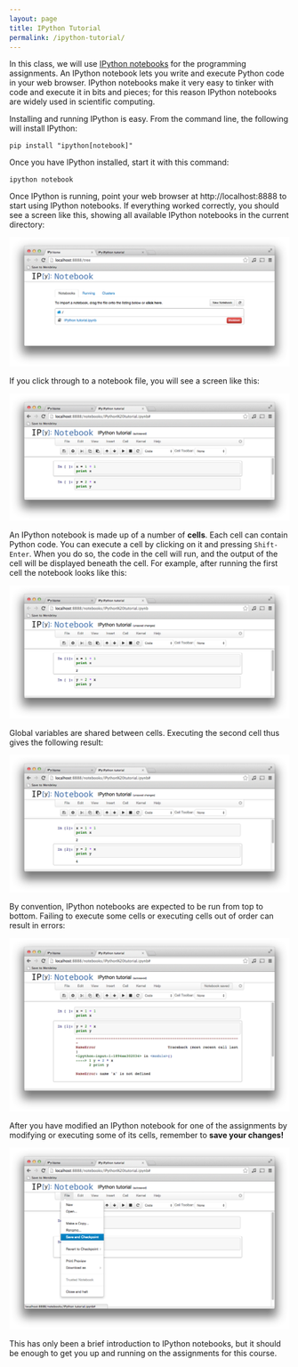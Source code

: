 ```yaml
---
layout: page
title: IPython Tutorial
permalink: /ipython-tutorial/
---
```


In this class, we will use [IPython notebooks](http://ipython.org/) for the
programming assignments. An IPython notebook lets you write and execute Python
code in your web browser. IPython notebooks make it very easy to tinker with
code and execute it in bits and pieces; for this reason IPython notebooks are
widely used in scientific computing.

Installing and running IPython is easy. From the command line, the following
will install IPython:

```
pip install "ipython[notebook]"
```

Once you have IPython installed, start it with this command:

```
ipython notebook
```

Once IPython is running, point your web browser at http://localhost:8888 to
start using IPython notebooks. If everything worked correctly, you should
see a screen like this, showing all available IPython notebooks in the current
directory:

<div class='fig figcenter'>
  <img src='assets/ipython-tutorial/file-browser.png'>
</div>

If you click through to a notebook file, you will see a screen like this:

<div class='fig figcenter'>
  <img src='assets/ipython-tutorial/notebook-1.png'>
</div>

An IPython notebook is made up of a number of **cells**. Each cell can contain
Python code. You can execute a cell by clicking on it and pressing `Shift-Enter`.
When you do so, the code in the cell will run, and the output of the cell
will be displayed beneath the cell. For example, after running the first cell
the notebook looks like this:

<div class='fig figcenter'>
  <img src='assets/ipython-tutorial/notebook-2.png'>
</div>

Global variables are shared between cells. Executing the second cell thus gives
the following result:

<div class='fig figcenter'>
  <img src='assets/ipython-tutorial/notebook-3.png'>
</div>

By convention, IPython notebooks are expected to be run from top to bottom.
Failing to execute some cells or executing cells out of order can result in
errors:

<div class='fig figcenter'>
  <img src='assets/ipython-tutorial/notebook-error.png'>
</div>

After you have modified an IPython notebook for one of the assignments by
modifying or executing some of its cells, remember to **save your changes!**

<div class='fig figcenter'>
  <img src='assets/ipython-tutorial/save-notebook.png'>
</div>

This has only been a brief introduction to IPython notebooks, but it should
be enough to get you up and running on the assignments for this course.
